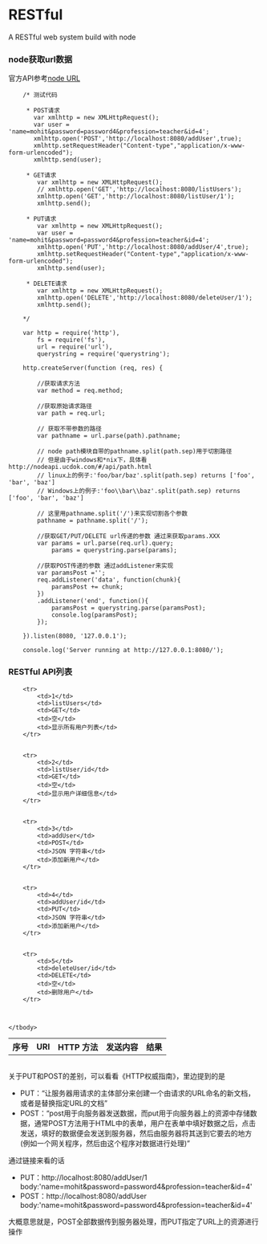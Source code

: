 # RESTful
A RESTful web system build with node

### node获取url数据

官方API参考[node URL](http://nodeapi.ucdok.com/#/api/url.html)

		/* 测试代码

		 * POST请求
		   var xmlhttp = new XMLHttpRequest();
		   var user = 'name=mohit&password=password4&profession=teacher&id=4';
		   xmlhttp.open('POST','http://localhost:8080/addUser',true);
		   xmlhttp.setRequestHeader("Content-type","application/x-www-form-urlencoded");
		   xmlhttp.send(user);

		 * GET请求
		    var xmlhttp = new XMLHttpRequest();
		    // xmlhttp.open('GET','http://localhost:8080/listUsers');
		    xmlhttp.open('GET','http://localhost:8080/listUser/1');
		    xmlhttp.send();

		 * PUT请求
		 	var xmlhttp = new XMLHttpRequest();
		 	var user = 'name=mohit&password=password4&profession=teacher&id=4';
		 	xmlhttp.open('PUT','http://localhost:8080/addUser/4',true);
		 	xmlhttp.setRequestHeader("Content-type","application/x-www-form-urlencoded");
		 	xmlhttp.send(user);

	     * DELETE请求
	        var xmlhttp = new XMLHttpRequest();
	        xmlhttp.open('DELETE','http://localhost:8080/deleteUser/1');
	        xmlhttp.send();
	        
		*/

		var http = require('http'),
			fs = require('fs'),
			url = require('url'),
			querystring = require('querystring');

		http.createServer(function (req, res) { 

			//获取请求方法
			var method = req.method; 

			//获取原始请求路径
			var path = req.url; 

			// 获取不带参数的路径
			var pathname = url.parse(path).pathname; 

			// node path模块自带的pathname.split(path.sep)用于切割路径
			// 但是由于windows和*nix下，具体看http://nodeapi.ucdok.com/#/api/path.html
			// linux上的例子:'foo/bar/baz'.split(path.sep) returns ['foo', 'bar', 'baz']
			// Windows上的例子:'foo\\bar\\baz'.split(path.sep) returns ['foo', 'bar', 'baz']

			// 这里用pathname.split('/')来实现切割各个参数
			pathname = pathname.split('/');

			//获取GET/PUT/DELETE url传递的参数 通过来获取params.XXX
			var params = url.parse(req.url).query; 
				params = querystring.parse(params);

			//获取POST传递的参数 通过addListener来实现
			var paramsPost ='';  
		    req.addListener('data', function(chunk){  
		        paramsPost += chunk;  
		    })  
		    .addListener('end', function(){  
		        paramsPost = querystring.parse(paramsPost);
		        console.log(paramsPost);
		    });

		}).listen(8080, '127.0.0.1'); 

		console.log('Server running at http://127.0.0.1:8080/');

### RESTful API列表


<table style="margin:0 auto"> 
	<tbody>
		<tr>
			<th>序号</th>
			<th>URI</th>
			<th>HTTP 方法</th>
			<th>发送内容</th>
			<th>结果</th> 
		</tr>

		<tr>
			<td>1</td>
			<td>listUsers</td>
			<td>GET</td>
			<td>空</td>
			<td>显示所有用户列表</td> 
		</tr>


		<tr>
			<td>2</td>
			<td>listUser/id</td>
			<td>GET</td>
			<td>空</td>
			<td>显示用户详细信息</td> 
		</tr>


		<tr>
			<td>3</td>
			<td>addUser</td>
			<td>POST</td>
			<td>JSON 字符串</td>
			<td>添加新用户</td> 
		</tr>


		<tr>
			<td>4</td>
			<td>addUser/id</td>
			<td>PUT</td>
			<td>JSON 字符串</td>
			<td>添加新用户</td> 
		</tr>


		<tr>
			<td>5</td>
			<td>deleteUser/id</td>
			<td>DELETE</td>
			<td>空</td>
			<td>删除用户</td> 
		</tr>



	</tbody>
</table>

<br />

关于PUT和POST的差别，可以看看《HTTP权威指南》，里边提到的是

 - PUT：“让服务器用请求的主体部分来创建一个由请求的URL命名的新文档，或者是替换指定URL的文档”
 - POST：“post用于向服务器发送数据，而put用于向服务器上的资源中存储数据，通常POST方法用于HTML中的表单，用户在表单中填好数据之后，点击发送，填好的数据便会发送到服务器，然后由服务器将其送到它要去的地方(例如一个网关程序，然后由这个程序对数据进行处理)”

通过链接来看的话

 - PUT：http://localhost:8080/addUser/1 body:'name=mohit&password=password4&profession=teacher&id=4'
 - POST：http://localhost:8080/addUser body:'name=mohit&password=password4&profession=teacher&id=4'

大概意思就是，POST全部数据传到服务器处理，而PUT指定了URL上的资源进行操作